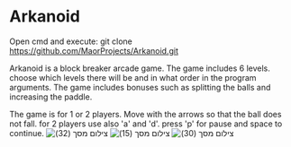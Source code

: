 # Arkanoid

Open cmd and execute: git clone https://github.com/MaorProjects/Arkanoid.git

Arkanoid is a block breaker arcade game.
The game includes 6 levels.
choose which levels there will be and in what order 
in the program arguments.
The game includes bonuses
such as splitting the balls and increasing the paddle.

The game is for 1 or 2 players.
Move with the arrows so that the ball does not fall.
for 2 players use also 'a' and 'd'.
press 'p' for pause and space to continue.
![‏‏צילום מסך (32)](https://user-images.githubusercontent.com/111232563/184540370-8372103f-860c-41fc-865c-b7e1b0064494.png)
![‏‏צילום מסך (15)](https://user-images.githubusercontent.com/111232563/184540372-8186e6b7-e017-4335-9e28-8ebc502ef47a.png)
![‏‏צילום מסך (30)](https://user-images.githubusercontent.com/111232563/184540374-24ea6d73-b6d6-43ae-b009-1afccee47f0b.png)
